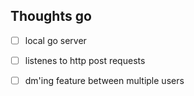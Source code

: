 ## Thoughts go

- [ ] local go server
- [ ] listenes to http post requests
- [ ] dm'ing feature between multiple users

